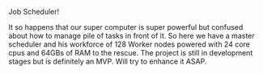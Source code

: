 Job Scheduler!

It so happens that our super computer is super powerful but confused about how to manage pile of tasks in front of it. So here we have a master scheduler and his workforce of 128 Worker nodes powered with 24 core cpus and 64GBs of RAM to the rescue. The project is still in development stages but is definitely an MVP. Will try to enhance it ASAP.

